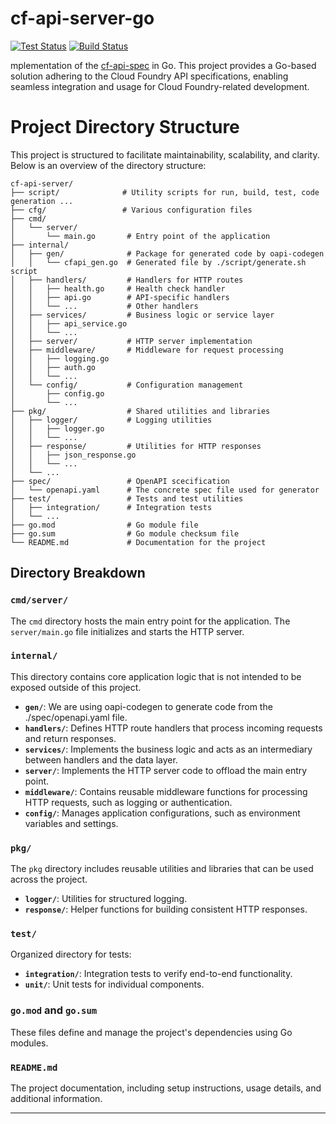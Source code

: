 # cf-api-server-go

[![Test Status](https://github.com/sklevenz/cf-api-server-go/actions/workflows/test.yaml/badge.svg)](https://github.com/sklevenz/cf-api-server-go/actions)
[![Build Status](https://github.com/sklevenz/cf-api-server-go/actions/workflows/build.yaml/badge.svg)](https://github.com/sklevenz/cf-api-server-go/actions)

mplementation of the [cf-api-spec](https://github.com/sklevenz/cf-api-spec) in Go. This project provides a Go-based solution adhering to the Cloud Foundry API specifications, enabling seamless integration and usage for Cloud Foundry-related development.

# Project Directory Structure

This project is structured to facilitate maintainability, scalability, and clarity. Below is an overview of the directory structure:

```
cf-api-server/
├── script/              # Utility scripts for run, build, test, code generation ...
├── cfg/                 # Various configuration files
├── cmd/
│   └── server/
│       └── main.go       # Entry point of the application
├── internal/
│   ├── gen/              # Package for generated code by oapi-codegen
│   │   └── cfapi_gen.go  # Generated file by ./script/generate.sh script
│   ├── handlers/         # Handlers for HTTP routes
│   │   ├── health.go     # Health check handler
│   │   ├── api.go        # API-specific handlers
│   │   └── ...           # Other handlers
│   ├── services/         # Business logic or service layer
│   │   ├── api_service.go
│   │   └── ...
│   ├── server/           # HTTP server implementation
│   ├── middleware/       # Middleware for request processing
│   │   ├── logging.go
│   │   ├── auth.go
│   │   └── ...
│   └── config/           # Configuration management
│       ├── config.go
│       └── ...
├── pkg/                  # Shared utilities and libraries
│   ├── logger/           # Logging utilities
│   │   ├── logger.go
│   │   └── ...
│   ├── response/         # Utilities for HTTP responses
│   │   ├── json_response.go
│   │   └── ...
│   └── ...
├── spec/                 # OpenAPI scecification 
│   └── openapi.yaml      # The concrete spec file used for generator 
├── test/                 # Tests and test utilities
│   ├── integration/      # Integration tests
│   └── ...
├── go.mod                # Go module file
├── go.sum                # Go module checksum file
└── README.md             # Documentation for the project
```

## Directory Breakdown

### `cmd/server/`
The `cmd` directory hosts the main entry point for the application. The `server/main.go` file initializes and starts the HTTP server.

### `internal/`
This directory contains core application logic that is not intended to be exposed outside of this project.

- **`gen/`**: We are using oapi-codegen to generate code from the ./spec/openapi.yaml file.
- **`handlers/`**: Defines HTTP route handlers that process incoming requests and return responses.
- **`services/`**: Implements the business logic and acts as an intermediary between handlers and the data layer.
- **`server/`**: Implements the HTTP server code to offload the main entry point.
- **`middleware/`**: Contains reusable middleware functions for processing HTTP requests, such as logging or authentication.
- **`config/`**: Manages application configurations, such as environment variables and settings.

### `pkg/`
The `pkg` directory includes reusable utilities and libraries that can be used across the project. 

- **`logger/`**: Utilities for structured logging.
- **`response/`**: Helper functions for building consistent HTTP responses.

### `test/`
Organized directory for tests:
- **`integration/`**: Integration tests to verify end-to-end functionality.
- **`unit/`**: Unit tests for individual components.

### `go.mod` and `go.sum`
These files define and manage the project's dependencies using Go modules.

### `README.md`
The project documentation, including setup instructions, usage details, and additional information.

---
